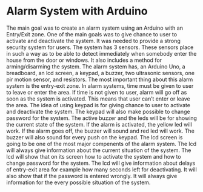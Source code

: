 # Alarm System with Arduino
The main goal was to create an alarm system using an Arduino with an Entry/Exit zone. One of the main goals was to give chance to user to activate and deactivate the system. It was needed to provide a strong security system for users. The system has 3 sensors. These sensors place in such a way as to be able to detect immediately when somebody enter the house from the door or windows. It also includes a method for arming/disarming the system. 
The alarm system has, an Arduino Uno, a breadboard, an lcd screen, a keypad, a buzzer, two ultrasonic sensors, one pir motion sensor, and resistors. The most important thing about this alarm system is the entry-exit zone. In alarm systems, time must be given to user to leave or enter the area. If time is not given to user, alarm will go off as soon as the system is activated. This means that user can’t enter or leave the area. The idea of using keypad is for giving chance to user to activate and deactivate the system. The keypad will also make possible to change password for the system. The active buzzer and the leds will be for showing the current state of the system. If the alarm is activated, the yellow led will work. If the alarm goes off, the buzzer will sound and red led will work. The buzzer will also sound for every push on the keypad. The lcd screen is going to be one of the most major compenents of the alarm system. The lcd will always give information about the current situation of the system. The lcd will show that on its screen how to activate the system and how to change password for the system. The lcd will give information about delays of entry-exit area for example how many seconds left for deactivating. It will also show that if the password is entered wrongly. It will always give information for the every possible situation of the system. 

